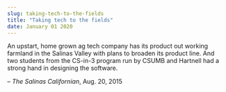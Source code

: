```yaml
---
slug: taking-tech-to-the-fields
title: "Taking tech to the fields"
date: January 01 2020
---
```


<p>An upstart, home grown ag tech company has its product out working farmland in the Salinas Valley with plans to broaden its product line. And two students from the CS&#45;in&#45;3 program run by CSUMB and Hartnell had a strong hand in designing the software.
</p><p>– <em>The Salinas Californian</em>, Aug. 20, 2015
</p>
